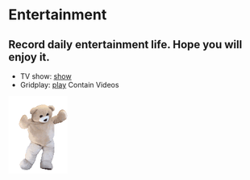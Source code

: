 # **Entertainment**

## Record daily entertainment life. Hope you will enjoy it.
- TV show: [show](TVshow/TVshow.md)
- Gridplay: [play](TVshow/Gridplay.md) Contain Videos

<img src="1.gif" alt="GIF Description" style="max-width: 400px; max-height: 400px;">